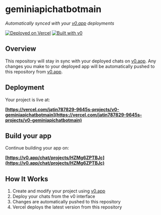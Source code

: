 # geminiapichatbotmain

*Automatically synced with your [v0.app](https://v0.app) deployments*

[![Deployed on Vercel](https://img.shields.io/badge/Deployed%20on-Vercel-black?style=for-the-badge&logo=vercel)](https://vercel.com/jatin787829-9645s-projects/v0-geminiapichatbotmain)
[![Built with v0](https://img.shields.io/badge/Built%20with-v0.app-black?style=for-the-badge)](https://v0.app/chat/projects/HZMg6ZPTBJc)

## Overview

This repository will stay in sync with your deployed chats on [v0.app](https://v0.app).
Any changes you make to your deployed app will be automatically pushed to this repository from [v0.app](https://v0.app).

## Deployment

Your project is live at:

**[https://vercel.com/jatin787829-9645s-projects/v0-geminiapichatbotmain](https://vercel.com/jatin787829-9645s-projects/v0-geminiapichatbotmain)**

## Build your app

Continue building your app on:

**[https://v0.app/chat/projects/HZMg6ZPTBJc](https://v0.app/chat/projects/HZMg6ZPTBJc)**

## How It Works

1. Create and modify your project using [v0.app](https://v0.app)
2. Deploy your chats from the v0 interface
3. Changes are automatically pushed to this repository
4. Vercel deploys the latest version from this repository